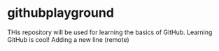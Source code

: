 # githubplayground
THis repository will be used for learning the basics of GitHub.
Learning GitHub is cool!
Adding a new line (remote)
